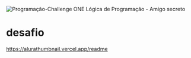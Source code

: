 ![Programação-Challenge ONE Lógica de Programação - Amigo secreto](https://github.com/user-attachments/assets/4b3f73fa-e4da-4216-8ab8-fb4606e10b11)

# desafio


https://alurathumbnail.vercel.app/readme
